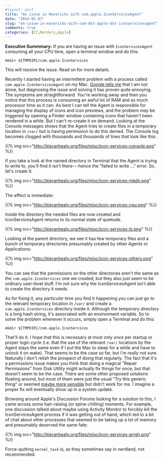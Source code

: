 ```yaml
---
#layout: post
title: "An issue in Mavericks with com.apple.IconServicesAgent"
date: "2014-01-07"
slug: "an-issue-in-mavericks-with-com-dot-apple-dot-iconservicesagent"
comments: true
categories: [IT,Nerdery,Apple]
---
```


**Executive Summmary:** If you are having an issue with `IconServicesAgent` consuming all your CPU time, open a terminal window and do this:

`mkdir ${TMPDIR}/com.apple.IconServices`

This will resolve the issue. Read on for more details.


Recently I started having an intermittent problem with a process called `com.apple.IconServicesAgent` on my Mac. [Google tells me](https://www.google.com/#q=com.apple.iconservicesagent) that I am not alone, but diagnosing the issue and solving it has proven quite annoying. The symptoms are straightforward. You're working away and then you notice that this process is consuming an awful lot of RAM and as much processor time as it can. As best I can tell the Agent is responsible for managing the display of icons and icon previews, and the problem *may* be triggered by opening a Finder window containing icons that haven't been rendered in a while. But I can't re-create it on demand. Looking at the Console messages shows that the Agent tries to create files in a temporary location in `/var/` but is having permission to do this denied. The Console log becomes clogged with thousands and thousands of lines that look like this:

{{% img src="http://kieranhealy.org/files/misc/icon-services-console.png" %}}

If you take a look at the named directory in Terminal that the Agent is trying to write to, you'll find it isn't there---hence the "failed to write ..." error. So, let's create it:

{{% img src="http://kieranhealy.org/files/misc/icon-services-mkdir.png" %}}

The effect is immediate:

{{% img src="http://kieranhealy.org/files/misc/icon-services-cpu.png" %}}

Inside the directory the needed files are now created and IconServicesAgent returns to its normal state of quietude.

{{% img src="http://kieranhealy.org/files/misc/icon-services-ls.png" %}}

Looking at the parent directory, we see it has few temporary files and a bunch of temporary directories presumably created by other Agents or Applications:

{{% img src="http://kieranhealy.org/files/misc/icon-services-others.png" %}}

You can see that the permissions on the other directories aren't the same as the `com.apple.IconServices` one we created, but they also just seem to be ordinary user-level stuff. I'm not sure why the IconServicesAgent isn't able to create the directory it needs.

As for fixing it, any *particular* time you find it happening you can just go to the relevant temporary location in `/var/` and create a `com.apple.IconServices` directory inside it. Although the temporary directory is a long hash string, it's associated with an environment variable. So to solve the problem whenever it occurs, simply open a Terminal and do this:

`mkdir ${TMPDIR}/com.apple.IconServices`

That'll do it. I hope that this is necessary at most only *once* per startup or proper login cycle (i.e. that the use of the relevant `/var/` locations by the Agent stays the same even if I put the Mac to sleep for a while and have to unlock it on wake). That seems to be the case so far, but I'm really not sure. Naturally I don't relish the prospect of doing that regularly. The fact that it's a permissions issue makes you think that doing a magical "Repair Permissions" from Disk Utility might actually fix things for once, but that doesn't seem to be the case. There are some other proposed solutions floating around, but most of them were just the usual "Try this generic thing" or seemed [maybe more sensible](https://gist.github.com/walesmd/7315613) but didn't work for me. I imagine a proper fix will eventually show up in a system update.

Browsing around Apple's Discussion Forums looking for a solution to this, I came across some hair-raising (or spine-chilling) moments. For example, one discussion talked about maybe using Activity Monitor to forcibly kill the IconServicesAgent process if it was getting out of hand, which led to a bit of chat about other processes that seemed to be taking up a lot of memory and presumably deserved the same fate:

{{% img src="http://kieranhealy.org/files/misc/icon-services-arrgh.png" %}}

Force-quitting `kernel_task` is, as they sometimes say in nerdland, not recommended.
